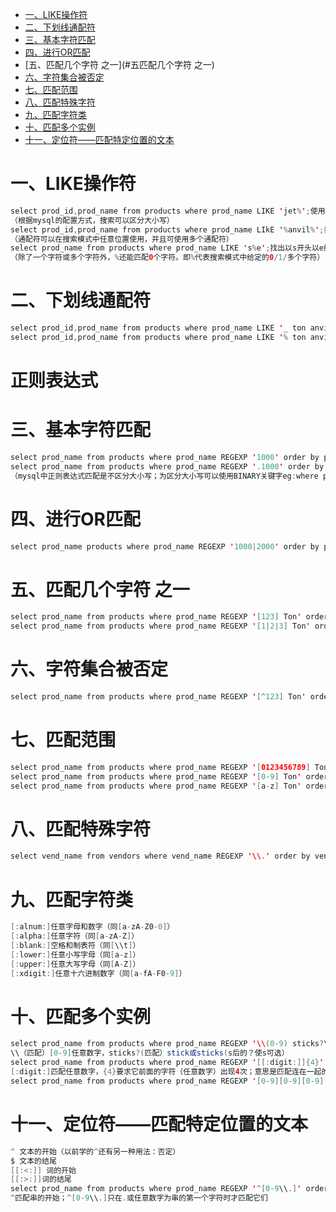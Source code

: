 <!-- GFM-TOC -->
* [一、LIKE操作符](#一LIKE操作符)
* [二、下划线通配符](#二下划线通配符)
* [三、基本字符匹配](#三基本字符匹配)
* [四、进行OR匹配](#四、进行OR匹配)
* [五、匹配几个字符 之一](#五匹配几个字符 之一)
* [六、字符集合被否定](#六字符集合被否定)
* [七、匹配范围](#七匹配范围)
* [八、匹配特殊字符](#八、匹配特殊字符)
* [九、匹配字符类](#九匹配字符类)
* [十、匹配多个实例](#十匹配多个实例)
* [十一、定位符——匹配特定位置的文本](#十一定位符——匹配特定位置的文本)
<!-- GFM-TOC -->
# 一、LIKE操作符
```java
select prod_id,prod_name from products where prod_name LIKE 'jet%';使用了搜索模式‘jet%’，检索以jet开头的词，%告诉mysql，jet之后的任意字符
（根据mysql的配置方式，搜索可以区分大小写）
select prod_id,prod_name from products where prod_name LIkE '%anvil%';表示可以匹配任何包含文本anvil的值，不论之前或之后出现什么字符
（通配符可以在搜索模式中任意位置使用，并且可使用多个通配符）
select prod_name from products where prod_name LIKE 's%e';找出以s开头以e结尾的产品；通配符出现在搜索模式的中间；
（除了一个字符或多个字符外，%还能匹配0个字符。即%代表搜索模式中给定的0/1/多个字符）
```
# 二、下划线通配符

```java
select prod_id,prod_name from products where prod_name LIKE '_ ton anvil';下划线只匹配单个字符，不能匹配0个或多个字符。
select prod_id,prod_name from products where prod_name LIKE '% ton anvil';
```
# 正则表达式
# 三、基本字符匹配
```java
select prod_name from products where prod_name REGEXP '1000' order by prod_name;REGEXP后跟的维正则表达式
select prod_name from products where prod_name REGEXP '.1000' order by prod_name;使用正则表达式.000,.是正则中特殊字符，表示任意一个字符
（mysql中正则表达式匹配是不区分大小写；为区分大小写可以使用BINARY关键字eg:where prod_name REGEXP BINARY 'JetPack .000'）
```
# 四、进行OR匹配
```java
select prod_name products where prod_name REGEXP '1000|2000' order by prod_name;|为正则表达式中OR操作符，表示匹配其中之一
```
# 五、匹配几个字符 之一
```java
select prod_name from products where prod_name REGEXP '[123] Ton' order by prod_name;[123]意思是匹配1或2或3都行；[]是另一种形式OR语句
select prod_name from products where prod_name REGEXP '[1|2|3] Ton' order by prod_name;同上的作用一样
```
# 六、字符集合被否定
```java
select prod_name from products where prod_name REGEXP '[^123] Ton' order by prod_name;匹配1或2或3之外的字符
```
# 七、匹配范围
```java
select prod_name from products where prod_name REGEXP '[0123456789] Ton' order by prod_name;匹配0-9
select prod_name from products where prod_name REGEXP '[0-9] Ton' order by prod_name;同上
select prod_name from products where prod_name REGEXP '[a-z] Ton' order by prod_name;
```
# 八、匹配特殊字符
```java
select vend_name from vendors where vend_name REGEXP '\\.' order by vend_name;匹配特殊字符，必须以\\为前导，这种处理是转义，应用于特殊字符
```

# 九、匹配字符类
```java
[:alnum:]任意字母和数字（同[a-zA-Z0-0]）
[:alpha:]任意字符（同[a-zA-Z]）
[:blank:]空格和制表符（同[\\t]）
[:lower:]任意小写字母（同[a-z]）
[:upper:]任意大写字母（同[A-Z]）
[:xdigit:]任意十六进制数字（同[a-fA-F0-9]）
```
# 十、匹配多个实例
```java
select prod_name from products where prod_name REGEXP '\\(0-9) sticks?\\)' order by prod_name;
\\（匹配）[0-9]任意数字，sticks?(匹配）stick或sticks(s后的？使s可选）
select prod_name from products where prod_name REGEXP '[[:digit:]]{4}' order by prod_name;
[:digit:]匹配任意数字，{4}要求它前面的字符（任意数字）出现4次；意思是匹配连在一起的任意四位数字
select prod_name from products where prod_name REGEXP '[0-9][0-9][0-9][0-9]' order by prod_name;达到的效果同上
```
# 十一、定位符——匹配特定位置的文本
```java
^ 文本的开始（以前学的^还有另一种用法：否定）
$ 文本的结尾
[[:<:]] 词的开始
[[:>:]]词的结尾
select prod_name from products where prod_name REGEXP '^[0-9\\.]' order by prod_name;
^匹配串的开始；^[0-9\\.]只在.或任意数字为串的第一个字符时才匹配它们
```





